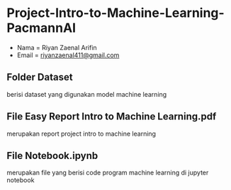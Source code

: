 # Project-Intro-to-Machine-Learning-PacmannAI
- Nama = Riyan Zaenal Arifin
- Email = riyanzaenal411@gmail.com

## Folder Dataset 
  berisi dataset yang digunakan model machine learning
## File Easy Report Intro to Machine Learning.pdf 
  merupakan report project intro to machine learning
## File Notebook.ipynb 
  merupakan file yang berisi code program machine learning di jupyter notebook
